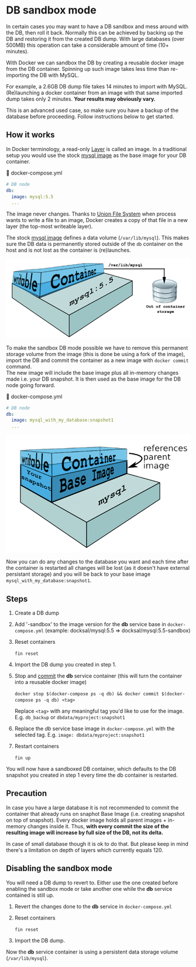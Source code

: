 # DB sandbox mode

In certain cases you may want to have a DB sandbox and mess around with the DB, then roll it back.
Normally this can be achieved by backing up the DB and restoring it from the created DB dump.
With large databases (over 500MB) this operation can take a considerable amount of time (10+ minutes).

With Docker we can sandbox the DB by creating a reusable docker image from the DB container.
Spinning up such image takes less time than re-importing the DB with MySQL.

For example, a 2.6GB DB dump file takes 14 minutes to import with MySQL. (Re)launching a docker container from an image with that same imported dump takes only 2 minutes. **Your results may obviously vary.**

This is an advanced used case, so make sure you have a backup of the database before proceeding.
Follow instructions below to get started.

## How it works

In Docker terminology, a read-only [Layer](https://docs.docker.com/terms/layer/#layer) is called an image. In a traditional setup you would use the stock [mysql image](https://registry.hub.docker.com/_/mysql/) as the base image for your DB container. 

:page_facing_up: docker-compose.yml
```yml
# DB node
db:
  image: mysql:5.5
  ...
  ```

The image never changes. Thanks to [Union File System](https://docs.docker.com/terms/layer/#union-file-system) when process wants to write a file to an image, Docker creates a copy of that file in a new layer (the top-most writeable layer).

The stock [mysql image](https://registry.hub.docker.com/_/mysql/) defines a data volume (`/var/lib/mysql`). This makes sure the DB data is permanently stored outside of the `db` container on the host and is not lost as the container is (re)launches.

<img src="img/unionfs-container.png" />

To make the sandbox DB mode possible we have to remove this permanent storage volume from the image (this is done be using a fork of the image), import the DB and commit the container as a new image with `docker commit` command.  
The new image will include the base image plus all in-memory changes made i.e. your DB snapshot. It is then used as the base image for the DB node going forward. 

:page_facing_up: docker-compose.yml
```yml
# DB node
db:
  image: mysql_with_my_database:snapshot1
  ...
  ```

<img src="img/unionfs-your-image.png" />

Now you can do any changes to the database you want and each time after the container is restarted all changes will be lost (as it doesn't have external persistant storage) and you will be back to your base image `mysql_with_my_database:snapshot1`.

## Steps

1. Create a DB dump
2. Add '-sandbox' to the image version for the **db** service base in `docker-compose.yml` (example: docksal/mysql:5.5 => docksal/mysql:5.5-sandbox)
3. Reset containers

    `fin reset`

4. Import the DB dump you created in step 1.
5. Stop and [commit](https://docs.docker.com/reference/commandline/cli/#commit) the **db** service container (this will turn the container into a reusable docker image)
    
    `docker stop $(docker-compose ps -q db) && docker commit $(docker-compose ps -q db) <tag>`

    Replace `<tag>` with any meaningful tag you'd like to use for the image. E.g. `db_backup` or `dbdata/myproject:snapshot1`

6. Replace the *db* service base image in `docker-compose.yml` with the selected tag. E.g. `image: dbdata/myproject:snapshot1`
8. Restart containers

    `fin up`

You will now have a sandboxed DB container, which defaults to the DB snapshot you created in step 1 every time the db container is restarted.

## Precaution

In case you have a large database it is not recommended to commit the container that already runs on snaphot Base Image (i.e. creating snapshot on top of snapshot). Every docker image holds all parent images + in-memory changes inside it. Thus, **with every commit the size of the resulting image will increase by full size of the DB, not its delta.**

In case of small database though it is ok to do that. But please keep in mind there's a limitation on depth of layers which currently equals 120. 

## Disabling the sandbox mode

You will need a DB dump to revert to.
Either use the one created before enabling the sandbox mode or take another one while the **db** service contained is still up.

1. Revert the changes done to the **db** service in `docker-compose.yml`
2. Reset containers

    `fin reset`

5. Import the DB dump.

Now the **db** service container is using a persistent data storage volume (`/var/lib/mysql`).
